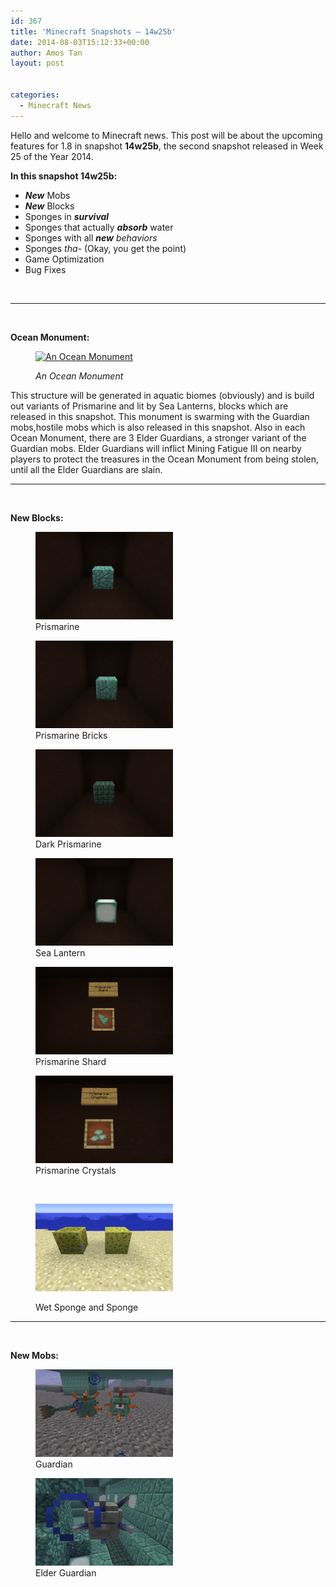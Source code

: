 ```yaml
---
id: 367
title: 'Minecraft Snapshots – 14w25b'
date: 2014-08-03T15:12:33+00:00
author: Amos Tan
layout: post


categories:
  - Minecraft News
---
```

Hello and welcome to Minecraft news. This post will be about the upcoming features for 1.8 in snapshot **14w25b**, the second snapshot released in Week 25 of the Year 2014.

**In this snapshot 14w25b:**

  * _**New**_ Mobs
  * _**New**_ Blocks
  * Sponges in **_survival_**
  * Sponges that actually **_absorb_** water
  * Sponges with all _**new** behaviors_
  * Sponges _tha-_ (Okay, you get the point)
  * Game Optimization
  * Bug Fixes

&nbsp;

* * *

&nbsp;

**Ocean Monument:**<figure id="attachment_372" style="width: 244px" class="wp-caption alignright">

[<img class="wp-image-372" src="/wp-content/uploads/2014/08/2014-07-31_10.00.21-620x319.png" alt="An Ocean Monument" width="244" height="125" srcset="/wp-content/uploads/2014/08/2014-07-31_10.00.21-620x319.png 620w, /wp-content/uploads/2014/08/2014-07-31_10.00.21-940x485.png 940w, /wp-content/uploads/2014/08/2014-07-31_10.00.21.png 1366w" sizes="(max-width: 244px) 100vw, 244px" />](/wp-content/uploads/2014/08/2014-07-31_10.00.21.png)<figcaption class="wp-caption-text">_An Ocean Monument_</figcaption></figure> 

This structure will be generated in aquatic biomes (obviously) and is build out variants of Prismarine and lit by Sea Lanterns, blocks which are released in this snapshot. This monument is swarming with the Guardian mobs,hostile mobs which is also released in this snapshot. Also in each Ocean Monument, there are 3 Elder Guardians, a stronger variant of the Guardian mobs. Elder Guardians will inflict Mining Fatigue III on nearby players to protect the treasures in the Ocean Monument from being stolen, until all the Elder Guardians are slain.

* * *

&nbsp;

**New Blocks:**

<div id='gallery-4' class='gallery galleryid-367 gallery-columns-3 gallery-size-thumbnail'>
  <figure class='gallery-item'> 
  
  <div class='gallery-icon landscape'>
    <a href='/?attachment_id=382#main'><img width="220" height="140" src="/wp-content/uploads/2014/08/2014-07-31_10.44.32-220x140.png" class="attachment-thumbnail size-thumbnail" alt="" aria-describedby="gallery-4-382" /></a>
  </div><figcaption class='wp-caption-text gallery-caption' id='gallery-4-382'> Prismarine </figcaption></figure><figure class='gallery-item'> 
  
  <div class='gallery-icon landscape'>
    <a href='/?attachment_id=381#main'><img width="220" height="140" src="/wp-content/uploads/2014/08/2014-07-31_10.44.14-220x140.png" class="attachment-thumbnail size-thumbnail" alt="" aria-describedby="gallery-4-381" /></a>
  </div><figcaption class='wp-caption-text gallery-caption' id='gallery-4-381'> Prismarine Bricks </figcaption></figure><figure class='gallery-item'> 
  
  <div class='gallery-icon landscape'>
    <a href='/?attachment_id=383#main'><img width="220" height="140" src="/wp-content/uploads/2014/08/2014-07-31_10.44.38-220x140.png" class="attachment-thumbnail size-thumbnail" alt="" aria-describedby="gallery-4-383" /></a>
  </div><figcaption class='wp-caption-text gallery-caption' id='gallery-4-383'> Dark Prismarine </figcaption></figure>
</div>

<div id='gallery-6' class='gallery galleryid-367 gallery-columns-3 gallery-size-thumbnail'>
  <figure class='gallery-item'> 
  
  <div class='gallery-icon landscape'>
    <a href='/?attachment_id=385#main'><img width="220" height="140" src="/wp-content/uploads/2014/08/2014-07-31_10.44.57-220x140.png" class="attachment-thumbnail size-thumbnail" alt="" aria-describedby="gallery-6-385" /></a>
  </div><figcaption class='wp-caption-text gallery-caption' id='gallery-6-385'> Sea Lantern </figcaption></figure><figure class='gallery-item'> 
  
  <div class='gallery-icon landscape'>
    <a href='/?attachment_id=386#main'><img width="220" height="140" src="/wp-content/uploads/2014/08/2014-07-31_10.48.47-220x140.png" class="attachment-thumbnail size-thumbnail" alt="" aria-describedby="gallery-6-386" /></a>
  </div><figcaption class='wp-caption-text gallery-caption' id='gallery-6-386'> Prismarine Shard </figcaption></figure><figure class='gallery-item'> 
  
  <div class='gallery-icon landscape'>
    <a href='/?attachment_id=387#main'><img width="220" height="140" src="/wp-content/uploads/2014/08/2014-07-31_10.57.00-220x140.png" class="attachment-thumbnail size-thumbnail" alt="" aria-describedby="gallery-6-387" /></a>
  </div><figcaption class='wp-caption-text gallery-caption' id='gallery-6-387'> Prismarine Crystals </figcaption></figure>
</div>

&nbsp;<figure id="attachment_388" style="width: 220px" class="wp-caption aligncenter">

[<img class="wp-image-388 size-thumbnail" src="/wp-content/uploads/2014/08/2014-07-31_10.58.35-220x140.png" alt="Wet Sponge and Sponge" width="220" height="140" />](/wp-content/uploads/2014/08/2014-07-31_10.58.35.png)<figcaption class="wp-caption-text">Wet Sponge and Sponge</figcaption></figure> 

* * *

&nbsp;

**New Mobs:**

<div id='gallery-8' class='gallery galleryid-367 gallery-columns-2 gallery-size-thumbnail'>
  <figure class='gallery-item'> 
  
  <div class='gallery-icon landscape'>
    <a href='/?attachment_id=566#main'><img width="220" height="140" src="/wp-content/uploads/2014/08/2014-07-31_10.01.25-220x140.png" class="attachment-thumbnail size-thumbnail" alt="" aria-describedby="gallery-8-566" /></a>
  </div><figcaption class='wp-caption-text gallery-caption' id='gallery-8-566'> Guardian </figcaption></figure><figure class='gallery-item'> 
  
  <div class='gallery-icon landscape'>
    <a href='/?attachment_id=567#main'><img width="220" height="140" src="/wp-content/uploads/2014/08/2014-07-31_10.05.33-220x140.png" class="attachment-thumbnail size-thumbnail" alt="" aria-describedby="gallery-8-567" /></a>
  </div><figcaption class='wp-caption-text gallery-caption' id='gallery-8-567'> Elder Guardian </figcaption></figure>
</div>

&nbsp;

&nbsp;

&nbsp;